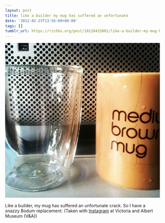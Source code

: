 ```yaml
---
layout: post
title: like a builder my mug has suffered an unfortunate
date: '2012-02-23T13:56:09+00:00'
tags: []
tumblr_url: https://richbs.org/post/18128415801/like-a-builder-my-mug-has-suffered-an-unfortunate
---
```

 ![](/tumblr_files/tumblr_lzumplSz2S1qzrvz1o1_640.jpg)  

Like a builder, my mug has suffered an unfortunate crack. So I have a snazzy Bodum replacement. (Taken with [Instagram](http://instagr.am) at Victoria and Albert Museum (V&A))

